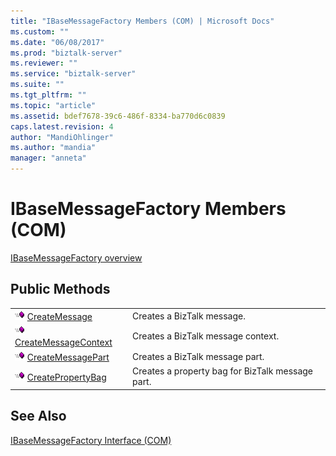 ```yaml
---
title: "IBaseMessageFactory Members (COM) | Microsoft Docs"
ms.custom: ""
ms.date: "06/08/2017"
ms.prod: "biztalk-server"
ms.reviewer: ""
ms.service: "biztalk-server"
ms.suite: ""
ms.tgt_pltfrm: ""
ms.topic: "article"
ms.assetid: bdef7678-39c6-486f-8334-ba770d6c0839
caps.latest.revision: 4
author: "MandiOhlinger"
ms.author: "mandia"
manager: "anneta"
---
```

# IBaseMessageFactory Members (COM)
[IBaseMessageFactory overview](../core/ibasemessagefactory-interface-com.md)  
  
## Public Methods  
  
|||  
|-|-|  
|![](../core/media/pubmethod.gif "pubmethod") [CreateMessage](../core/ibasemessagefactory-createmessage-method-com.md)|Creates a BizTalk message.|  
|![](../core/media/pubmethod.gif "pubmethod") [CreateMessageContext](../core/ibasemessagefactory-createmessagecontext-method-com.md)|Creates a BizTalk message context.|  
|![](../core/media/pubmethod.gif "pubmethod") [CreateMessagePart](../core/ibasemessagefactory-createmessagepart-method-com.md)|Creates a BizTalk message part.|  
|![](../core/media/pubmethod.gif "pubmethod") [CreatePropertyBag](../core/ibasemessagefactory-createpropertybag-method-com.md)|Creates a property bag for BizTalk message part.|  
  
## See Also  
 [IBaseMessageFactory Interface (COM)](../core/ibasemessagefactory-interface-com.md)